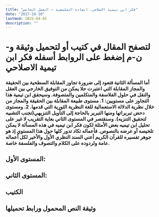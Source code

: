```yaml
---
title: "فكر ابن تيمية الاصلاحي، ابعاده الفلسفية – الفصل الخامس"
date: "2017-10-10"
lastmod: 2025-04-05
description: ""
---
```

# **لتصفح المقال في كتيب أو لتحميل وثيقة و-ن-م إضغط على الروابط أسفله** **فكر ابن تيمية الاصلاحي**

### أما المسألة الثانية فتعود إلى ضرورة تجاوز المقابلة السطحية بين الحقيقة والمجاز المقابلة التي اعتبرت حلا يمكن من التوفيق الخارجي بين العقل والنقل في حلول الفلاسفة والمتكلمين والمتصوفة. وسيحقق ابن تيمية هذا التجاوز على مستويين: 1. مستوى طبيعة المقابلة بين الحقيقة والمجاز من خلال نظرية الدلالة الاستعمالية للغة النظرية الثورية التي قدمها. 2. ومستوى دحض تبريراتها ومنها التبرير بالحاجة إلى التأويل التنزيهي(تجنب التشبيه لتحقيق التنزيه). وسنقتصر في المستوى الثاني بغاية التقريب لا غير على تحليل ابن تيميه بعض الأمثلة لكون فكر ابن تيميه في هذه المسألة لا يمكن تلخيصه أو عرضه بالنصوص. فأعماله تكاد تدور كلها حول هذا المستوي إذ هو جوهر تفسيره للقرآن الكريم أعني السند النظري الأول والأخير لكل أعماله عامة ولردوده على الكلام والتصوف والفلسفة خاصة.

## المستوى الأول:

## المستوى الثاني:

## الكتيب

## وثيقة النص المحمول ورابط تحميلها

###
